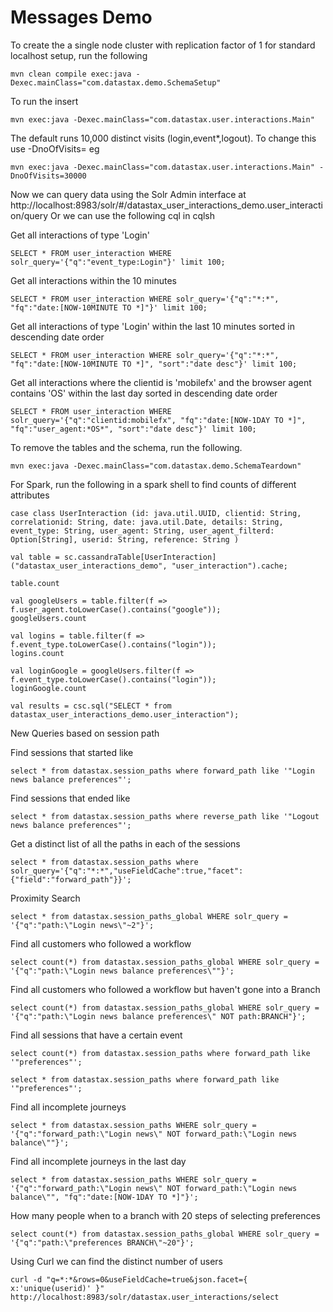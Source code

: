 Messages Demo
======================


To create the a single node cluster with replication factor of 1 for standard localhost setup, run the following

    mvn clean compile exec:java -Dexec.mainClass="com.datastax.demo.SchemaSetup"
    
To run the insert

	mvn exec:java -Dexec.mainClass="com.datastax.user.interactions.Main"
	
The default runs 10,000 distinct visits (login,event*,logout). To change this use -DnoOfVisits=   eg
	
	mvn exec:java -Dexec.mainClass="com.datastax.user.interactions.Main" -DnoOfVisits=30000
	
Now we can query data using the Solr Admin interface at 
http://localhost:8983/solr/#/datastax_user_interactions_demo.user_interaction/query
Or we can use the following cql in cqlsh

Get all interactions of type 'Login'
	
	SELECT * FROM user_interaction WHERE solr_query='{"q":"event_type:Login"}' limit 100;

Get all interactions within the 10 minutes

	SELECT * FROM user_interaction WHERE solr_query='{"q":"*:*", "fq":"date:[NOW-10MINUTE TO *]"}' limit 100; 

Get all interactions of type 'Login' within the last 10 minutes sorted in descending date order
	
	SELECT * FROM user_interaction WHERE solr_query='{"q":"*:*", "fq":"date:[NOW-10MINUTE TO *]", "sort":"date desc"}' limit 100;
	
Get all interactions where the clientid is 'mobilefx' and the browser agent contains 'OS' within the last day sorted in descending date order	
	
	SELECT * FROM user_interaction WHERE solr_query='{"q":"clientid:mobilefx", "fq":"date:[NOW-1DAY TO *]", "fq":"user_agent:*OS*", "sort":"date desc"}' limit 100;
	
To remove the tables and the schema, run the following.

    mvn exec:java -Dexec.mainClass="com.datastax.demo.SchemaTeardown"
	
For Spark, run the following in a spark shell to find counts of different attributes

	case class UserInteraction (id: java.util.UUID, clientid: String, correlationid: String, date: java.util.Date, details: String, event_type: String, user_agent: String, user_agent_filterd: Option[String], userid: String, reference: String )

	val table = sc.cassandraTable[UserInteraction]("datastax_user_interactions_demo", "user_interaction").cache;

	table.count

	val googleUsers = table.filter(f => f.user_agent.toLowerCase().contains("google"));
	googleUsers.count

	val logins = table.filter(f => f.event_type.toLowerCase().contains("login"));
	logins.count	

	val loginGoogle = googleUsers.filter(f => f.event_type.toLowerCase().contains("login"));
	loginGoogle.count

	val results = csc.sql("SELECT * from datastax_user_interactions_demo.user_interaction");

New Queries based on session path 

Find sessions that started like 

	select * from datastax.session_paths where forward_path like '"Login news balance preferences"';
	
Find sessions that ended like 

	select * from datastax.session_paths where reverse_path like '"Logout news balance preferences"';
	
Get a distinct list of all the paths in each of the sessions

	select * from datastax.session_paths where solr_query='{"q":"*:*","useFieldCache":true,"facet":{"field":"forward_path"}}';
	
Proximity Search 

	select * from datastax.session_paths_global WHERE solr_query = '{"q":"path:\"Login news\"~2"}';
	
Find all customers who followed a workflow 

	select count(*) from datastax.session_paths_global WHERE solr_query = '{"q":"path:\"Login news balance preferences\""}';	
	
Find all customers who followed a workflow but haven't gone into a Branch

	select count(*) from datastax.session_paths_global WHERE solr_query = '{"q":"path:\"Login news balance preferences\" NOT path:BRANCH"}';

Find all sessions that have a certain event 

	select count(*) from datastax.session_paths where forward_path like '"preferences"';
	
	select * from datastax.session_paths where forward_path like '"preferences"';

Find all incomplete journeys

	select * from datastax.session_paths WHERE solr_query = '{"q":"forward_path:\"Login news\" NOT forward_path:\"Login news balance\""}';
	
Find all incomplete journeys in the last day

	select * from datastax.session_paths WHERE solr_query = '{"q":"forward_path:\"Login news\" NOT forward_path:\"Login news balance\"", "fq":"date:[NOW-1DAY TO *]"}';
	
How many people when to a branch with 20 steps of selecting preferences

	select count(*) from datastax.session_paths_global WHERE solr_query = '{"q":"path:\"preferences BRANCH\"~20"}';
	 

Using Curl we can find the distinct number of users 

	curl -d "q=*:*&rows=0&useFieldCache=true&json.facet={ x:'unique(userid)' }" http://localhost:8983/solr/datastax.user_interactions/select
	

		
		
		
		
		
		